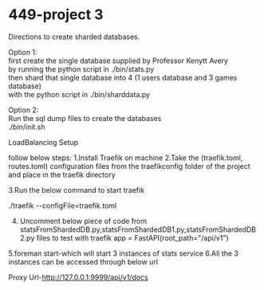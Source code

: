 # 449-project 3

Directions to create sharded databases.

Option 1:</br>
  first create the single database supplied by Professor Kenytt Avery <br/>
  by running the python script in ./bin/stats.py </br>
  then shard that single database into 4 (1 users database and 3 games database) </br>
  with the python script in ./bin/sharddata.py </br>
  
Option 2:</br>
  Run the sql dump files to create the databases </br>
  ./bin/init.sh</br>
  

LoadBalancing Setup

follow below steps:
1.Install Traefik on machine
2.Take the (traefik.toml, routes.toml) configuration files from the traefikconfig folder of the project and place in the traefik directory
 
3.Run the below command to start traefik

./traefik  --configFile=traefik.toml

4. Uncomment below piece of code from statsFromShardedDB.py,statsFromShardedDB1.py,statsFromShardedDB2.py files to test with traefik
 app = FastAPI(root_path="/api/v1")
 
5.foreman start-which will start 3 instances of stats service
6.All the 3 instances can be accessed through below url

Proxy Url-http://127.0.0.1:9999/api/v1/docs
